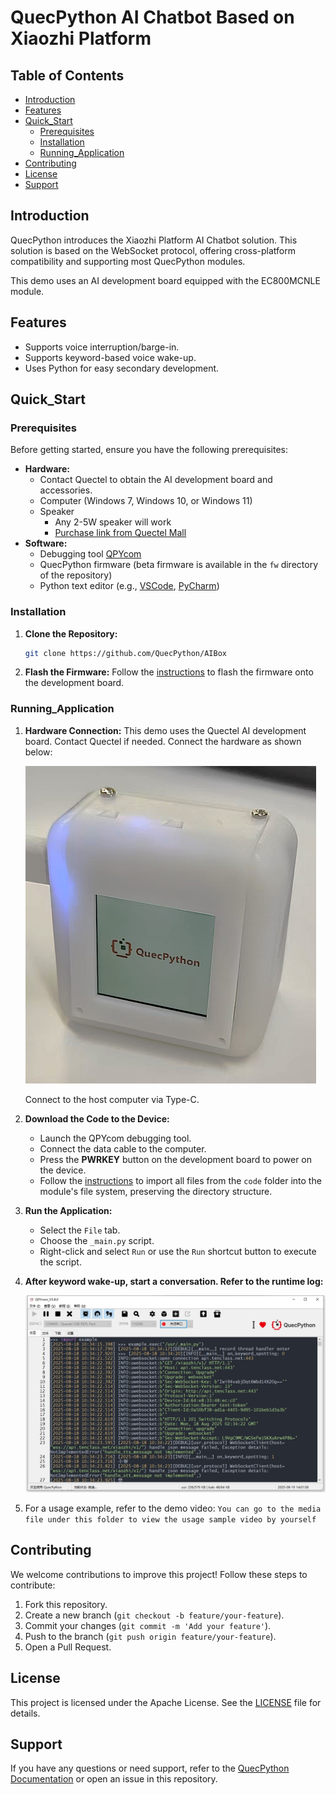 # QuecPython AI Chatbot Based on Xiaozhi Platform

## Table of Contents

- [Introduction](#Introduction)
- [Features](#Features)
- [Quick_Start](#Quick_Start)
  - [Prerequisites](#Prerequisites)
  - [Installation](#Installation)
  - [Running_Application](#Running_Application)
- [Contributing](#Contributing)
- [License](#License)
- [Support](#Support)

## Introduction

QuecPython introduces the Xiaozhi Platform AI Chatbot solution. This solution is based on the WebSocket protocol, offering cross-platform compatibility and supporting most QuecPython modules.

This demo uses an AI development board equipped with the EC800MCNLE module.

## Features

- Supports voice interruption/barge-in.
- Supports keyword-based voice wake-up.
- Uses Python for easy secondary development.

## Quick_Start

### Prerequisites

Before getting started, ensure you have the following prerequisites:

- **Hardware:**
  - Contact Quectel to obtain the AI development board and accessories.
  - Computer (Windows 7, Windows 10, or Windows 11)
  - Speaker
    - Any 2-5W speaker will work
    - [Purchase link from Quectel Mall](https://www.quecmall.com/goods-detail/2c90800c94028da201948249e9f4012d)
- **Software:**
  - Debugging tool [QPYcom](https://images.quectel.com/python/2022/12/QPYcom_V3.6.0.zip)
  - QuecPython firmware (beta firmware is available in the `fw` directory of the repository)
  - Python text editor (e.g., [VSCode](https://code.visualstudio.com/), [PyCharm](https://www.jetbrains.com/pycharm/download/))

### Installation

1. **Clone the Repository:**

   ```bash
   git clone https://github.com/QuecPython/AIBox 
   ```

2. **Flash the Firmware:**
   Follow the [instructions](https://python.quectel.com/doc/Application_guide/zh/dev-tools/QPYcom/qpycom-dw.html#%E4%B8%8B%E8%BD%BD%E5%9B%BA%E4%BB%B6) to flash the firmware onto the development board.

### Running_Application

1. **Hardware Connection:**
   This demo uses the Quectel AI development board. Contact Quectel if needed. Connect the hardware as shown below:

   <img src="./media/AIbox.jpg" style="zoom:50%;" />

   Connect to the host computer via Type-C.
   
3. **Download the Code to the Device:**

   - Launch the QPYcom debugging tool.
   - Connect the data cable to the computer.
   - Press the **PWRKEY** button on the development board to power on the device.
   - Follow the [instructions](https://developer.quectel.com/doc/quecpython/Getting_started/en/4G/first_python.html#PC与模组间的文件传输) to import all files from the `code` folder into the module's file system, preserving the directory structure.

4. **Run the Application:**

   - Select the `File` tab.
   - Choose the `_main.py` script.
   - Right-click and select `Run` or use the `Run` shortcut button to execute the script.

5. **After keyword wake-up, start a conversation. Refer to the runtime log:**

   <img src="./media/run.png" style="zoom:80%;" />

6. For a usage example, refer to the demo video: `You can go to the media file under this folder to view the usage sample video by yourself`

## Contributing

We welcome contributions to improve this project! Follow these steps to contribute:

1. Fork this repository.
2. Create a new branch (`git checkout -b feature/your-feature`).
3. Commit your changes (`git commit -m 'Add your feature'`).
4. Push to the branch (`git push origin feature/your-feature`).
5. Open a Pull Request.

## License

This project is licensed under the Apache License. See the [LICENSE](https://license/) file for details.

## Support

If you have any questions or need support, refer to the [QuecPython Documentation](https://python.quectel.com/doc) or open an issue in this repository.
